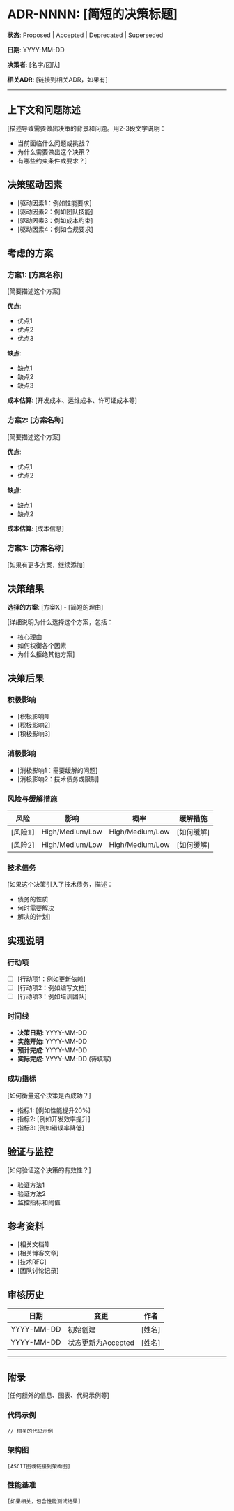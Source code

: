 # ADR-NNNN: [简短的决策标题]

**状态**: Proposed | Accepted | Deprecated | Superseded

**日期**: YYYY-MM-DD

**决策者**: [名字/团队]

**相关ADR**: [链接到相关ADR，如果有]

---

## 上下文和问题陈述

[描述导致需要做出决策的背景和问题。用2-3段文字说明：
- 当前面临什么问题或挑战？
- 为什么需要做出这个决策？
- 有哪些约束条件或要求？]

## 决策驱动因素

- [驱动因素1：例如性能要求]
- [驱动因素2：例如团队技能]
- [驱动因素3：例如成本约束]
- [驱动因素4：例如合规要求]

## 考虑的方案

### 方案1: [方案名称]

[简要描述这个方案]

**优点**:
- 优点1
- 优点2
- 优点3

**缺点**:
- 缺点1
- 缺点2
- 缺点3

**成本估算**: [开发成本、运维成本、许可证成本等]

### 方案2: [方案名称]

[简要描述这个方案]

**优点**:
- 优点1
- 优点2

**缺点**:
- 缺点1
- 缺点2

**成本估算**: [成本信息]

### 方案3: [方案名称]

[如果有更多方案，继续添加]

## 决策结果

**选择的方案**: [方案X] - [简短的理由]

[详细说明为什么选择这个方案，包括：
- 核心理由
- 如何权衡各个因素
- 为什么拒绝其他方案]

## 决策后果

### 积极影响

- [积极影响1]
- [积极影响2]
- [积极影响3]

### 消极影响

- [消极影响1：需要缓解的问题]
- [消极影响2：技术债务或限制]

### 风险与缓解措施

| 风险 | 影响 | 概率 | 缓解措施 |
|------|------|------|----------|
| [风险1] | High/Medium/Low | High/Medium/Low | [如何缓解] |
| [风险2] | High/Medium/Low | High/Medium/Low | [如何缓解] |

### 技术债务

[如果这个决策引入了技术债务，描述：
- 债务的性质
- 何时需要解决
- 解决的计划]

## 实现说明

### 行动项

- [ ] [行动项1：例如更新依赖]
- [ ] [行动项2：例如编写文档]
- [ ] [行动项3：例如培训团队]

### 时间线

- **决策日期**: YYYY-MM-DD
- **实施开始**: YYYY-MM-DD
- **预计完成**: YYYY-MM-DD
- **实际完成**: YYYY-MM-DD (待填写)

### 成功指标

[如何衡量这个决策是否成功？]

- 指标1: [例如性能提升20%]
- 指标2: [例如开发效率提升]
- 指标3: [例如错误率降低]

## 验证与监控

[如何验证这个决策的有效性？]

- 验证方法1
- 验证方法2
- 监控指标和阈值

## 参考资料

- [相关文档1]
- [相关博客文章]
- [技术RFC]
- [团队讨论记录]

## 审核历史

| 日期 | 变更 | 作者 |
|------|------|------|
| YYYY-MM-DD | 初始创建 | [姓名] |
| YYYY-MM-DD | 状态更新为Accepted | [姓名] |

---

## 附录

[任何额外的信息、图表、代码示例等]

### 代码示例

```language
// 相关的代码示例
```

### 架构图

```
[ASCII图或链接到架构图]
```

### 性能基准

```
[如果相关，包含性能测试结果]
```
